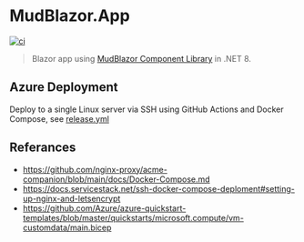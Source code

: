 # MudBlazor.App

[![ci](https://github.com/atrakic/MudBlazor.App/actions/workflows/ci.yaml/badge.svg)](https://github.com/atrakic/MudBlazor.App/actions/workflows/ci.yaml)

> Blazor app using [MudBlazor Component Library](https://github.com/MudBlazor/MudBlazor) in .NET 8.

## Azure Deployment

Deploy to a single Linux server via SSH using GitHub Actions and Docker Compose, see [release.yml](.github/workflows/release.yml)


## Referances

- https://github.com/nginx-proxy/acme-companion/blob/main/docs/Docker-Compose.md
- https://docs.servicestack.net/ssh-docker-compose-deploment#setting-up-nginx-and-letsencrypt
- https://github.com/Azure/azure-quickstart-templates/blob/master/quickstarts/microsoft.compute/vm-customdata/main.bicep
